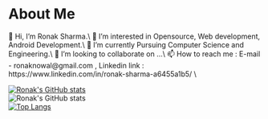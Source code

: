 <h1>About Me </h1>
👋 Hi, I’m Ronak Sharma.\
👀 I’m interested in Opensource, Web development, Android Development.\
🌱 I’m currently Pursuing Computer Science and Engineering.\
💞️ I’m looking to collaborate on ...\
📫 How to reach me : E-mail - ronaknowal@gmail.com , Linkedin link : https://www.linkedin.com/in/ronak-sharma-a6455a1b5/ \

[![Ronak's GitHub stats](https://github-readme-stats.vercel.app/api?username=ronaknowal)](https://github.com/Ronaknowal) \
![Ronak's GitHub stats](https://github-readme-stats.vercel.app/api?username=ronaknowal&show_icons=true&theme=tokyonight) \
[![Top Langs](https://github-readme-stats.vercel.app/api/top-langs/?username=ronaknowal&layout=compact)](https://github.com/ronaknowal)
